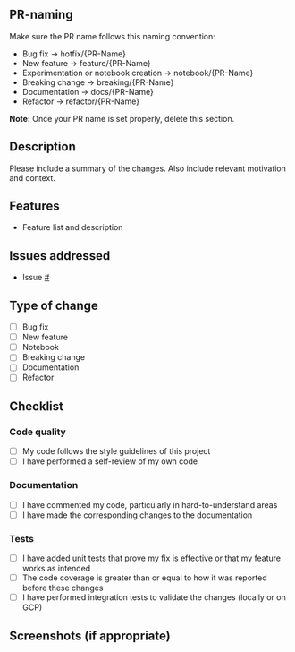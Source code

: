 ## PR-naming

Make sure the PR name follows this naming convention:

- Bug fix -> hotfix/{PR-Name}
- New feature -> feature/{PR-Name}
- Experimentation or notebook creation -> notebook/{PR-Name}
- Breaking change -> breaking/{PR-Name}
- Documentation -> docs/{PR-Name}
- Refactor -> refactor/{PR-Name}

**Note:** Once your PR name is set properly, delete this section.

## Description

Please include a summary of the changes. Also include relevant motivation and context.

## Features

- Feature list and description

## Issues addressed

- Issue [#<issue-number>](https://github.com/HCA-CTI/llm-ops/issues/<issue-number>)

## Type of change

- [ ] Bug fix
- [ ] New feature
- [ ] Notebook
- [ ] Breaking change
- [ ] Documentation
- [ ] Refactor

## Checklist

### Code quality

- [ ] My code follows the style guidelines of this project
- [ ] I have performed a self-review of my own code

### Documentation

- [ ] I have commented my code, particularly in hard-to-understand areas
- [ ] I have made the corresponding changes to the documentation

### Tests

- [ ] I have added unit tests that prove my fix is effective or that my feature works as intended
- [ ] The code coverage is greater than or equal to how it was reported before these changes
- [ ] I have performed integration tests to validate the changes (locally or on GCP)

## Screenshots (if appropriate)
